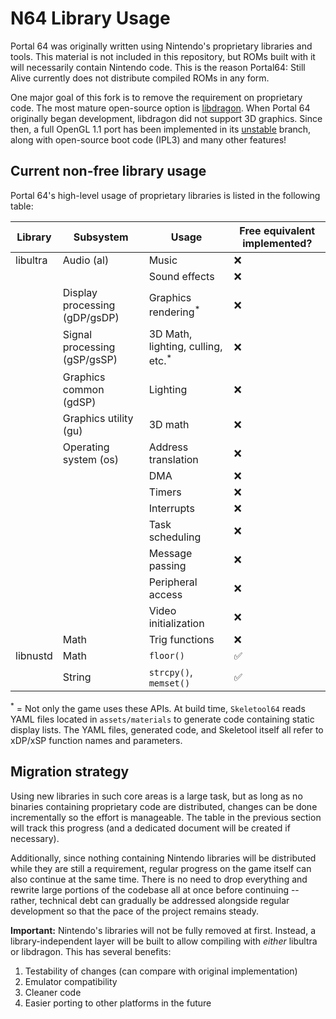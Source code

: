 # N64 Library Usage

Portal 64 was originally written using Nintendo's proprietary libraries and tools. This material is not included in this repository, but ROMs built with it will necessarily contain Nintendo code. This is the reason Portal64: Still Alive currently does not distribute compiled ROMs in any form.

One major goal of this fork is to remove the requirement on proprietary code. The most mature open-source option is [libdragon](https://github.com/DragonMinded/libdragon). When Portal 64 originally began development, libdragon did not support 3D graphics. Since then, a full OpenGL 1.1 port has been implemented in its [unstable](https://github.com/DragonMinded/libdragon/tree/unstable) branch, along with open-source boot code (IPL3) and many other features!

## Current non-free library usage

Portal 64's high-level usage of proprietary libraries is listed in the following table:

| Library  | Subsystem                     | Usage                                        | Free equivalent implemented? |
| -------- | ----------------------------- | -------------------------------------------- | ---------------------------- |
| libultra | Audio (al)                    | Music                                        | ❌                          |
|          |                               | Sound effects                                | ❌                          |
|          | Display processing (gDP/gsDP) | Graphics rendering<sup>*</sup>               | ❌                          |
|          | Signal processing (gSP/gsSP)  | 3D Math, lighting, culling, etc.<sup>*</sup> | ❌                          |
|          | Graphics common (gdSP)        | Lighting                                     | ❌                          |
|          | Graphics utility (gu)         | 3D math                                      | ❌                          |
|          | Operating system (os)         | Address translation                          | ❌                          |
|          |                               | DMA                                          | ❌                          |
|          |                               | Timers                                       | ❌                          |
|          |                               | Interrupts                                   | ❌                          |
|          |                               | Task scheduling                              | ❌                          |
|          |                               | Message passing                              | ❌                          |
|          |                               | Peripheral access                            | ❌                          |
|          |                               | Video initialization                         | ❌                          |
|          | Math                          | Trig functions                               | ❌                          |
| libnustd | Math                          | `floor()`                                    | ✅                          |
|          | String                        | `strcpy()`, `memset()`                       | ✅                          |

<sup>*</sup> = Not only the game uses these APIs. At build time, `Skeletool64` reads YAML files located in `assets/materials` to generate code containing static display lists. The YAML files, generated code, and Skeletool itself all refer to xDP/xSP function names and parameters.

## Migration strategy

Using new libraries in such core areas is a large task, but as long as no binaries containing proprietary code are distributed, changes can be done incrementally so the effort is manageable. The table in the previous section will track this progress (and a dedicated document will be created if necessary).

Additionally, since nothing containing Nintendo libraries will be distributed while they are still a requirement, regular progress on the game itself can also continue at the same time. There is no need to drop everything and rewrite large portions of the codebase all at once before continuing -- rather, technical debt can gradually be addressed alongside regular development so that the pace of the project remains steady.

**Important:** Nintendo's libraries will not be fully removed at first. Instead, a library-independent layer will be built to allow compiling with _either_ libultra or libdragon. This has several benefits:

1. Testability of changes (can compare with original implementation)
2. Emulator compatibility
3. Cleaner code
4. Easier porting to other platforms in the future

